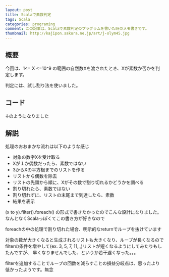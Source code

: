 ```yaml
---
layout: post
title: Scalaで素数判定
tags: Scala
categories: programing
comment: この記事は、Scalaで素数判定のプラグラムを書いた時のメモ書きです。
thumbnail: http://kajipon.sakura.ne.jp/art/j-olym45.jpg
---
```


## 概要
今回は、1<= X <=10^9 の範囲の自然数Xを渡されたとき、Xが素数か否かを判定します。

判定には、試し割り法を使いました。

## コード
↓のようになりました

<script src="https://gist.github.com/modalsoul/6902340.js">
</script>


## 解説
処理のおおまかな流れは以下のような感じ

* 対象の数字Xを受け取る
* Xが１か偶数だったら、素数ではない
* 3からXの平方根までのリストを作る
* リストから偶数を除去
* リストの先頭から順に、Xがその数で割り切れるかどうかを調べる
* 割り切れたら、素数ではない
* 割り切れずに、リストの末尾まで到達したら、素数	
* 結果を表示


(x to y).filter().foreach() の形式で書きたかったのでこんな設計になりました。
なんとなくScalaっぽくてこの書き方が好きなので

foreachの中の処理で割り切れた場合、明示的なreturnでループを抜けています

対象の数が大きくなると生成されるリストも大きくなり、ループが長くなるので
filterの条件を増やして(ex. 3, 5, 7, 11,,,)リストが短くなるようにしてみたりもしたんですが、
早くなりませんでした、というか若干遅くなった。。。

filterを追加することでループの回数を減らすことの損益分岐点は、思ったより低かったようです。無念
